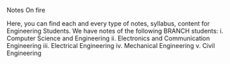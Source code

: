 Notes On fire

Here, you can find each and every type of notes, syllabus, content for Engineering Students. We have notes of the following BRANCH students: 
i. Computer Science and Engineering
ii. Electronics and Communication Engineering
iii. Electrical Engineering
iv. Mechanical Engineering
v. Civil Engineering
